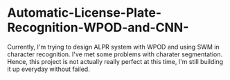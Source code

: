 # Automatic-License-Plate-Recognition-WPOD-and-CNN-

Currently, I'm trying to design ALPR system with WPOD and using SWM in character recognition. I've met some problems with charater segmentation. Hence, this project is not actually really perfect at this time, I'm still building it up everyday without failed.  
